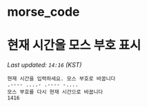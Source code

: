 # morse_code
# 현재 시간을 모스 부호 표시
<!-- MORSE_TIME_START -->
_Last updated: `14:16` (KST)_

```
현재 시간을 입력하세요. 모스 부호로 바꿉니다
.---- ....- .---- -....
모스 부호를 다시 현재 시간으로 바꿉니다
1416
```
<!-- MORSE_TIME_END -->
